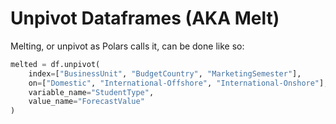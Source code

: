 # Unpivot Dataframes (AKA Melt)

Melting, or unpivot as Polars calls it, can be done like so:

```python
melted = df.unpivot(
    index=["BusinessUnit", "BudgetCountry", "MarketingSemester"],        # columns to keep as identifiers
    on=["Domestic", "International-Offshore", "International-Onshore"],  # columns to unpivot
    variable_name="StudentType",                                         # new column name for old column headers
    value_name="ForecastValue"                                           # new column name for their values
)
```